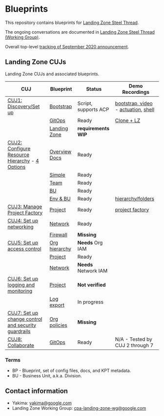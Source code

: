 # Blueprints

This repository contains blueprints for
[Landing Zone Steel Thread](http://go/cpa-landing-zone).

The ongoing conversations are documented in
[Landing Zone Steel Thread (Working Group)](http://go/cpa-landing-zone-notes).

Overall top-level
[tracking of September 2020 announcement](http://go/cpaseptemberlaunch-demoeap-tracker).

## Landing Zone CUJs

Landing Zone CUJs and associated blueprints.

| CUJ                                                      | Blueprint                        | Status                | Demo Recordings                                                                     |
| -------------------------------------------------------- | -------------------------------- | --------------------- | ----------------------------------------------------------------------------------- |
| [CUJ1: Discovery/Set up][1]                              | [Bootstrap]                      | Script, supports ACP  | [bootstrap, video][demo-1a] - [actuation][demo-1b], [shell](./demos/bootstrap.cast) |
|                                                          | [GitOps](/csr-git-ops-pipeline/) | Ready                 | [Clone + LZ](./demos/lz.cast)                                                       |
|                                                          | [Landing Zone](/landing-zone/)   | **requirements WIP**  |                                                                                     |
| [CUJ2: Configure Resource Hierarchy][2] - [4 Options][9] | [Overview Docs](/hierarchy)      | Ready                 |                                                                                     |
|                                                          | [Simple](/hierarchy/simple)      | Ready                 |                                                                                     |
|                                                          | [Team](/hierarchy/team)          | Ready                 |                                                                                     |
|                                                          | [BU](/hierarchy/bu)              | Ready                 |                                                                                     |
|                                                          | [Env & BU](/hierarchy/env-bu)    | Ready                 | [hierarchy/folders][demo-2]                                                         |
| [CUJ3: Manage Project Factory][3]                        | [Project](/project/)             | Ready                 | [project factory][demo-3]                                                           |
| [CUJ4: Set up networking][4]                             | [Network](/network/)             | Ready                 |                                                                                     |
|                                                          | [Firewall](/firewall/)           | **Missing**           |                                                                                     |
| [CUJ5: Set up access control][5]                         | [Org hierarchy](/hierarchy/)     | **Needs** Org IAM     |                                                                                     |
|                                                          | [Project](/project/)             | Ready                 |                                                                                     |
|                                                          | [Network](/network/)             | **Needs** Network IAM |                                                                                     |
| [CUJ6: Set up logging and monitoring][6]                 | [Project](/project/)             | **Not verified**      |                                                                                     |
|                                                          | [Log export](/log-export/)       | In progress           |                                                                                     |
| [CUJ7: Set up change control and security guardrails][7] | [Org policies](/policies/)       | **Missing**           |                                                                                     |
| [CUJ8: Collaborate][8]                                   | [GitOps](/csr-git-ops-pipeline/) | Ready                 | N/A - Tested by CUJ 2 through 7                                                     |

[bootstrap]: https://cnrm.git.corp.google.com/yakima/+/refs/heads/master/bootstrap/script
[1]: https://docs.google.com/document/d/1uaWE2_MZs5GDA1jRbs5EcCdL2nBNQ6YQiINxtnhcTsM/edit#heading=h.umcqf3j6dgca
[2]: https://docs.google.com/document/d/1uaWE2_MZs5GDA1jRbs5EcCdL2nBNQ6YQiINxtnhcTsM/edit#heading=h.qz2xkc2cigyf
[3]: https://docs.google.com/document/d/1uaWE2_MZs5GDA1jRbs5EcCdL2nBNQ6YQiINxtnhcTsM/edit#heading=h.gzafg45s2dia
[4]: https://docs.google.com/document/d/1uaWE2_MZs5GDA1jRbs5EcCdL2nBNQ6YQiINxtnhcTsM/edit#heading=h.mcvs0p4rkqom
[5]: https://docs.google.com/document/d/1uaWE2_MZs5GDA1jRbs5EcCdL2nBNQ6YQiINxtnhcTsM/edit#heading=h.az9d5mlq0s19
[6]: https://docs.google.com/document/d/1uaWE2_MZs5GDA1jRbs5EcCdL2nBNQ6YQiINxtnhcTsM/edit#heading=h.bute9ap5doug
[7]: https://docs.google.com/document/d/1uaWE2_MZs5GDA1jRbs5EcCdL2nBNQ6YQiINxtnhcTsM/edit#heading=h.mhglvdi4aeu2
[8]: https://docs.google.com/document/d/1uaWE2_MZs5GDA1jRbs5EcCdL2nBNQ6YQiINxtnhcTsM/edit#heading=h.h301nyjgayyf
[9]: http://go/org-hierarchy-options
[demo-1a]: https://drive.google.com/file/d/1eUVWmLB_Hm4BFV4gsh805-jD_r9swA9f/view
[demo-1b]: https://drive.google.com/file/d/1ui45VLO8M8FoQCzFnDojrMYSKz_MVBHn/view
[demo-2]: https://drive.google.com/file/d/1_0VmcIHNHREOnm_FxaA4BDSl1azD5zj4/view
[demo-3]: https://drive.google.com/file/d/1PdeTxQFoy9kEB2c0h5DWjA4Zjhzh44LX/view

### Terms

- BP - Blueprint, set of config files, docs, and KPT metadata.
- BU - Business Unit, a.k.a. Division.

## Contact information

- Yakima: yakima@google.com
- Landing Zone Working Group: cpa-landing-zone-wg@google.com
